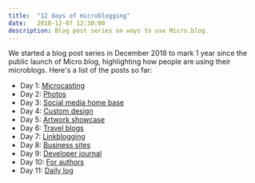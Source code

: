 ```yaml
---
title:  "12 days of microblogging"
date:   2018-12-07 12:30:00
description: Blog post series on ways to use Micro.blog.
---
```


We started a blog post series in December 2018 to mark 1 year since the public launch of Micro.blog, highlighting how people are using their microblogs. Here's a list of the posts so far:

* Day 1: [Microcasting](https://manton.org/2018/12/03/microblog-milestone-first.html)
* Day 2: [Photos](https://manton.org/2018/12/04/days-of-microblogging.html)
* Day 3: [Social media home base](https://manton.org/2018/12/05/174334.html)
* Day 4: [Custom design](https://manton.org/2018/12/06/161911.html)
* Day 5: [Artwork showcase](https://manton.org/2018/12/07/195857.html)
* Day 6: [Travel blogs](https://www.manton.org/2018/12/08/234348.html)
* Day 7: [Linkblogging](https://manton.org/2018/12/09/014453.html)
* Day 8: [Business sites](https://manton.org/2018/12/10/days-of-microblogging.html)
* Day 9: [Developer journal](https://manton.org/2018/12/11/days-of-microblogging.html)
* Day 10: [For authors](https://manton.org/2018/12/12/days-of-microblogging.html)
* Day 11: [Daily log](https://manton.org/2018/12/13/days-of-microblogging.html)